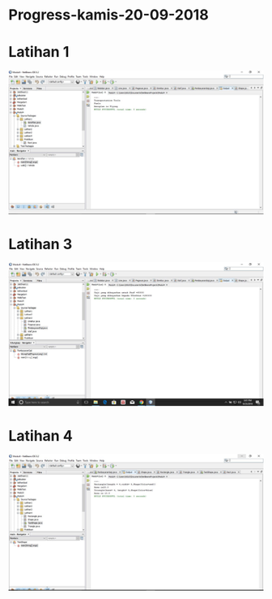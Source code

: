 # Progress-kamis-20-09-2018
# Latihan 1
![alt text](https://github.com/frankywahyu/Progress-kamis-20-09-2018/blob/master/Latihan%201.JPG)
# Latihan 3
![alt text](https://github.com/frankywahyu/Progress-kamis-20-09-2018/blob/master/Latihan%203.JPG)
# Latihan 4
![alt text](https://github.com/frankywahyu/Progress-kamis-20-09-2018/blob/master/Latihan%204.JPG)
